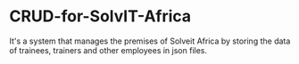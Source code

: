# CRUD-for-SolvIT-Africa

It's a system that manages the premises of Solveit Africa by storing the data of trainees, trainers and other employees in json files.
